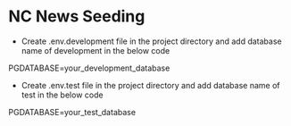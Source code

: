 # NC News Seeding

- Create .env.development file in the project directory and add database name of development in the below code

PGDATABASE=your_development_database

- Create .env.test file in the project directory and add database name of test in the below code

PGDATABASE=your_test_database

